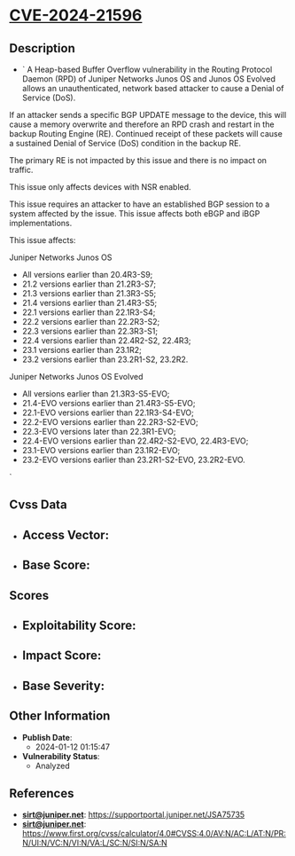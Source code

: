 
# [CVE-2024-21596](https://supportportal.juniper.net/JSA75735)

## Description

- `
A Heap-based Buffer Overflow vulnerability in the Routing Protocol Daemon (RPD) of Juniper Networks Junos OS and Junos OS Evolved allows an unauthenticated, network based attacker to cause a Denial of Service (DoS).

If an attacker sends a specific BGP UPDATE message to the device, this will cause a memory overwrite and therefore an RPD crash and restart in the backup Routing Engine (RE). Continued receipt of these packets will cause a sustained Denial of Service (DoS) condition in the backup RE.

The primary RE is not impacted by this issue and there is no impact on traffic.

This issue only affects devices with NSR enabled.

This issue requires an attacker to have an established BGP session to a system affected by the issue. This issue affects both eBGP and iBGP implementations.

This issue affects:

Juniper Networks Junos OS



  *  All versions earlier than 20.4R3-S9;
  *  21.2 versions earlier than 21.2R3-S7;
  *  21.3 versions earlier than 21.3R3-S5;
  *  21.4 versions earlier than 21.4R3-S5;
  *  22.1 versions earlier than 22.1R3-S4;
  *  22.2 versions earlier than 22.2R3-S2;
  *  22.3 versions earlier than 22.3R3-S1;
  *  22.4 versions earlier than 22.4R2-S2, 22.4R3;
  *  23.1 versions earlier than 23.1R2;
  *  23.2 versions earlier than 23.2R1-S2, 23.2R2.




Juniper Networks Junos OS Evolved



  *  All versions earlier than 21.3R3-S5-EVO;
  *  21.4-EVO versions earlier than 21.4R3-S5-EVO;
  *  22.1-EVO versions earlier than 22.1R3-S4-EVO;
  *  22.2-EVO versions earlier than 22.2R3-S2-EVO;
  *  22.3-EVO versions later than 22.3R1-EVO;
  *  22.4-EVO versions earlier than 22.4R2-S2-EVO, 22.4R3-EVO;
  *  23.1-EVO versions earlier than 23.1R2-EVO;
  *  23.2-EVO versions earlier than 23.2R1-S2-EVO, 23.2R2-EVO.






`

## Cvss Data

- **Access Vector**:
  - 
- **Base Score**:
  - 

## Scores

- **Exploitability Score**:
  - 
- **Impact Score**:
  - 
- **Base Severity**:
  - 

## Other Information

- **Publish Date**:
  - 2024-01-12 01:15:47
- **Vulnerability Status**:
  - Analyzed

## References

- **sirt@juniper.net**: https://supportportal.juniper.net/JSA75735
- **sirt@juniper.net**: https://www.first.org/cvss/calculator/4.0#CVSS:4.0/AV:N/AC:L/AT:N/PR:N/UI:N/VC:N/VI:N/VA:L/SC:N/SI:N/SA:N
